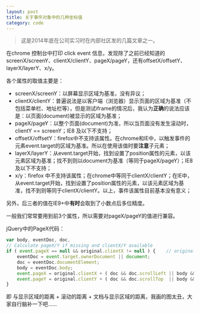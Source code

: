 ```yaml
---
layout: post
title: 关于事件对象中的几种坐标值
category: code
---
```


> 这是2014年底在公司实习时在内部社区发的几篇文章之一。

在chrome 控制台中打印 click event 信息，发现除了之前已经知道的screenX/screenY、clientX/clientY、pageX/pageY，还有offsetX/offsetY、layerX/layerY、x/y。

各个属性的取值主要是：

- screenX/screenY：以屏幕显示区域为基准，没有异议；
- clientX/clientY：普遍说法是以客户端（浏览器）显示页面的区域为基准（不包括菜单栏、地址栏等），但是测试iframe的情况后，我认为**正确**的说法应该是：以页面(document)被显示的区域为基准；
- pageX/pageY：以整个页面(document)为准，所以当页面没有发生滚动时，clientY == screenY；IE8 及以下不支持；
- offsetX/offsetY：firefox中不支持该属性。在chrome和IE中，以触发事件的元素event.target的区域为基准。所以在使用该值时要**注意**子元素；
- layerX/layerY：从event.target开始，找到设置了position属性的元素，以该元素区域为基准；找不到则以document为基准（等同于pageX/pageY）；IE8及以下不支持；
- x/y：firefox 中不支持该属性；在chrome中等同于clientX/clientY；在IE中，从event.target开始，找到设置了position属性的元素，以该元素区域为基准，找不到则等同于clientX/clientY。以上，事件该属性目前基本没有意义；

另外，后三者的值在IE9+中**有时**会取到了小数点后多位精度。

一般我们常常要用到前3个属性，所以需要对pageX/pageY的值进行兼容。

jQuery中的PageX代码：

```javascript
var body, eventDoc, doc,
// Calculate pageX/Y if missing and clientX/Y available
if ( event.pageX == null && original.clientX != null ) {    // original为原event对象
    eventDoc = event.target.ownerDocument || document;
    doc = eventDoc.documentElement;
    body = eventDoc.body;
    event.pageX = original.clientX + ( doc && doc.scrollLeft || body && body.scrollLeft || 0 ) - ( doc && doc.clientLeft || body && body.clientLeft || 0 );
    event.pageY = original.clientY + ( doc && doc.scrollTop  || body && body.scrollTop  || 0 ) - ( doc && doc.clientTop  || body && body.clientTop  || 0 );
}
```

即 与显示区域的距离 + 滚动的距离 + 文档与显示区域的距离，我画的图太丑，大家自行脑补一下吧……
